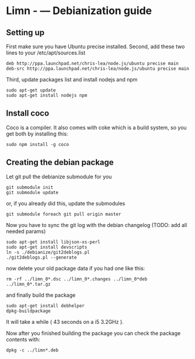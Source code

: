 # Limn - &mdash; Debianization guide

## Setting up

First make sure you have Ubuntu precise installed.
Second, add these two lines to your /etc/apt/sources.list

    deb http://ppa.launchpad.net/chris-lea/node.js/ubuntu precise main 
    deb-src http://ppa.launchpad.net/chris-lea/node.js/ubuntu precise main 

Third, update packages list and install nodejs and npm

    sudo apt-get update
    sudo apt-get install nodejs npm

## Install coco

Coco is a compiler. It also comes with coke which is a build system, so you get both by installing this:
    
    sudo npm install -g coco

## Creating the debian package

Let git pull the debianize submodule for you

    git submodule init
    git submodule update
  
or, if you already did this, update the submodules

    git submodule foreach git pull origin master
  
Now you have to sync the git log with the debian changelog (TODO: add all needed params)

    sudo apt-get install libjson-xs-perl
    sudo apt-get install devscripts
    ln -s ./debianize/git2deblogs.pl
    ./git2deblogs.pl --generate

now delete your old package data if you had one like this:

    rm -rf ../limn_0*.dsc ../limn_0*.changes ../limn_0*deb ../limn_0*.tar.gz

and finally build the package
    
    sudo apt-get install debhelper
    dpkg-buildpackage

It will take a while ( 43 seconds on a i5 3.2GHz ).

Now after you finished building the package you can check the package contents with:

    dpkg -c ../limn*.deb 

